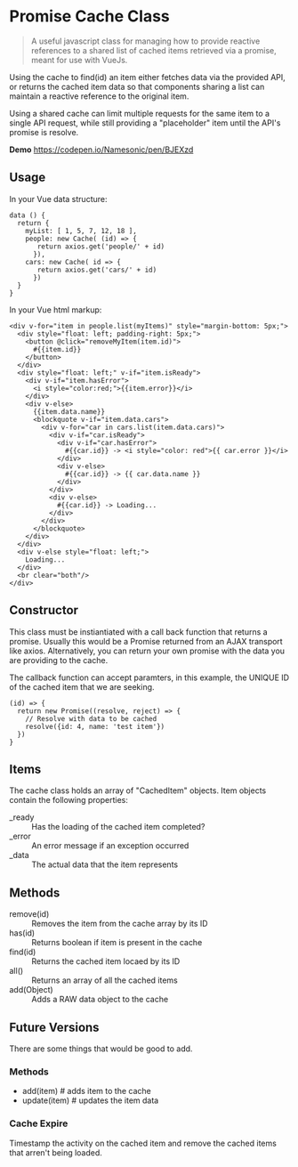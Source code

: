 # Promise Cache Class

> A useful javascript class for managing how to provide reactive references to a shared list of cached items retrieved via a promise, meant for use with VueJs.

Using the cache to find(id) an item either fetches data via the provided API, or returns the cached item data so that components sharing a list can maintain a reactive reference to the original item.

Using a shared cache can limit multiple requests for the same item to a single API request, while still providing a "placeholder" item until the API's promise is resolve.

**Demo** https://codepen.io/Namesonic/pen/BJEXzd

## Usage

In your Vue data structure:

```
data () {
  return {
    myList: [ 1, 5, 7, 12, 18 ],
    people: new Cache( (id) => {
       return axios.get('people/' + id)
      }),
    cars: new Cache( id => {
       return axios.get('cars/' + id)
      })
  }
}
```

In your Vue html markup:

```
<div v-for="item in people.list(myItems)" style="margin-bottom: 5px;">
  <div style="float: left; padding-right: 5px;">
    <button @click="removeMyItem(item.id)">
      #{{item.id}}
    </button>
  </div>
  <div style="float: left;" v-if="item.isReady">
    <div v-if="item.hasError">
      <i style="color:red;">{{item.error}}</i>
    </div>
    <div v-else>
      {{item.data.name}}
      <blockquote v-if="item.data.cars">
        <div v-for="car in cars.list(item.data.cars)">
          <div v-if="car.isReady">
            <div v-if="car.hasError">
              #{{car.id}} -> <i style="color: red">{{ car.error }}</i>
            </div>
            <div v-else>
              #{{car.id}} -> {{ car.data.name }}
            </div>
          </div>
          <div v-else>
            #{{car.id}} -> Loading...
          </div>
        </div>
      </blockquote>
    </div>
  </div>
  <div v-else style="float: left;">
    Loading...
  </div>
  <br clear="both"/>
</div>
```

## Constructor

This class must be instiantiated with a call back function that returns a promise.  Usually this would be a Promise returned from an AJAX transport like axios.  Alternatively, you can return your own promise with the data you are providing to the cache.  

The callback function can accept paramters, in this example, the UNIQUE ID of the cached item that we are seeking.

```
(id) => {
  return new Promise((resolve, reject) => {
    // Resolve with data to be cached
    resolve({id: 4, name: 'test item'})
  })
}
```

## Items

The cache class holds an array of "CachedItem"  objects.  Item objects contain the following properties:

<dl>
  <dt>_ready</dt>
  <dd>Has the loading of the cached item completed?</dd>
  <dt>_error</dt>
  <dd>An error message if an exception occurred</dd>
  <dt>_data</dt>
  <dd>The actual data that the item represents</dd>
</dl>

## Methods

<dl>
  <dt>remove(id)</dt>
  <dd>Removes the item from the cache array by its ID</dd>
  <dt>has(id)</dt>
  <dd>Returns boolean if item is present in the cache</dd>
  <dt>find(id)</dt>
  <dd>Returns the cached item locaed by its ID</dd>
  <dt>all()</dt>
  <dd>Returns an array of all the cached items</dd>
  <dt>add(Object)</dt>
  <dd>Adds a RAW data object to the cache</dd>
</dl>

## Future Versions

There are some things that would be good to add.

### Methods

* add(item)    # adds item to the cache
* update(item) # updates the item data

### Cache Expire

Timestamp the activity on the cached item and remove the cached items that arren't being loaded.
